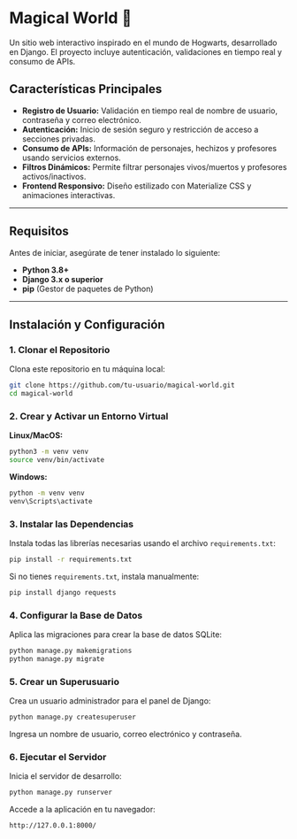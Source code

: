 # Magical World 🌟

Un sitio web interactivo inspirado en el mundo de Hogwarts, desarrollado en Django. El proyecto incluye autenticación, validaciones en tiempo real y consumo de APIs.

## **Características Principales**

- **Registro de Usuario:** Validación en tiempo real de nombre de usuario, contraseña y correo electrónico.
- **Autenticación:** Inicio de sesión seguro y restricción de acceso a secciones privadas.
- **Consumo de APIs:** Información de personajes, hechizos y profesores usando servicios externos.
- **Filtros Dinámicos:** Permite filtrar personajes vivos/muertos y profesores activos/inactivos.
- **Frontend Responsivo:** Diseño estilizado con Materialize CSS y animaciones interactivas.

---

## **Requisitos**

Antes de iniciar, asegúrate de tener instalado lo siguiente:

- **Python 3.8+**
- **Django 3.x o superior**
- **pip** (Gestor de paquetes de Python)

---

## **Instalación y Configuración**

### **1. Clonar el Repositorio**

Clona este repositorio en tu máquina local:

```bash
git clone https://github.com/tu-usuario/magical-world.git
cd magical-world
```

### **2. Crear y Activar un Entorno Virtual**

**Linux/MacOS:**

```bash
python3 -m venv venv
source venv/bin/activate
```

**Windows:**

```bash
python -m venv venv
venv\Scripts\activate
```

### **3. Instalar las Dependencias**

Instala todas las librerías necesarias usando el archivo `requirements.txt`:

```bash
pip install -r requirements.txt
```

Si no tienes `requirements.txt`, instala manualmente:

```bash
pip install django requests
```

### **4. Configurar la Base de Datos**

Aplica las migraciones para crear la base de datos SQLite:

```bash
python manage.py makemigrations
python manage.py migrate
```

### **5. Crear un Superusuario**

Crea un usuario administrador para el panel de Django:

```bash
python manage.py createsuperuser
```

Ingresa un nombre de usuario, correo electrónico y contraseña.

### **6. Ejecutar el Servidor**

Inicia el servidor de desarrollo:

```bash
python manage.py runserver
```

Accede a la aplicación en tu navegador:

```bash
http://127.0.0.1:8000/
```